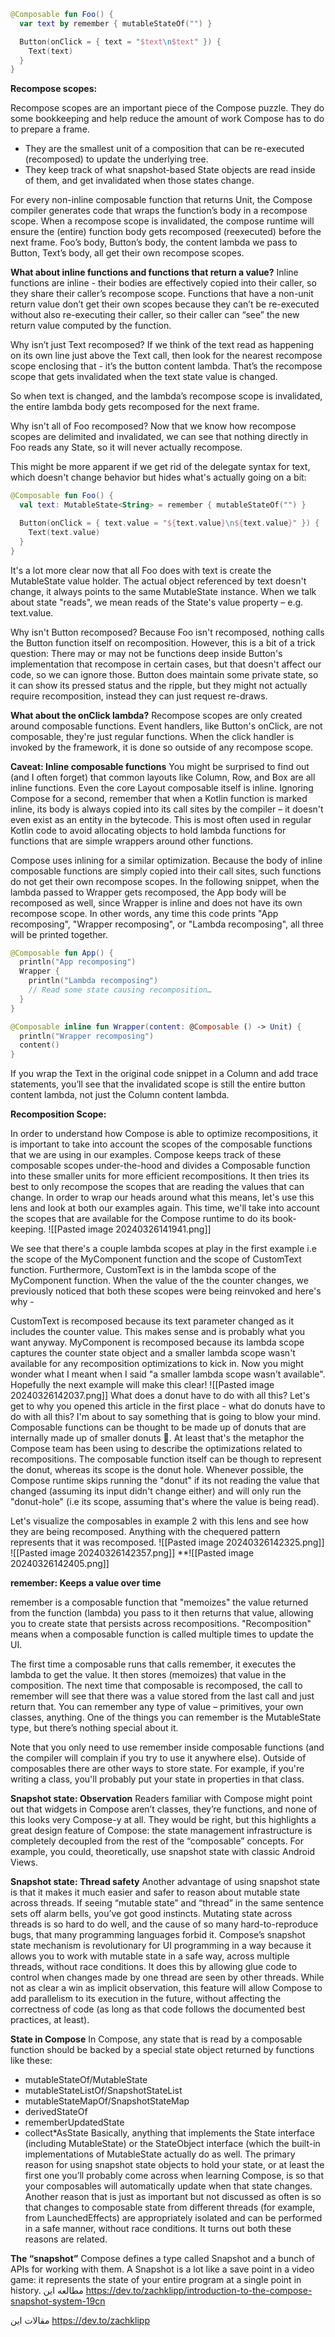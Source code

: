 
```kotlin
@Composable fun Foo() {
  var text by remember { mutableStateOf("") }

  Button(onClick = { text = "$text\n$text" }) {
    Text(text)
  }
}
```


**Recompose scopes:**

Recompose scopes are an important piece of the Compose puzzle. They do some bookkeeping and help reduce the amount of work Compose has to do to prepare a frame.

- They are the smallest unit of a composition that can be re-executed (recomposed) to update the underlying tree.
- They keep track of what snapshot-based State objects are read inside of them, and get invalidated when those states change.

For every non-inline composable function that returns Unit, the Compose compiler generates code that wraps the function’s body in a recompose scope. When a recompose scope is invalidated, the compose runtime will ensure the (entire) function body gets recomposed (reexecuted) before the next frame.
Foo’s body, Button’s body, the content lambda we pass to Button, Text’s body, all get their own recompose scopes.

**What about inline functions and functions that return a value?**
Inline functions are inline - their bodies are effectively copied into their caller, so they share their caller’s recompose scope.
Functions that have a non-unit return value don’t get their own scopes because they can’t be re-executed without also re-executing their caller, so their caller can “see” the new return value computed by the function.

Why isn’t just Text recomposed?
If we think of the text read as happening on its own line just above the Text call, then look for the nearest recompose scope enclosing that - it’s the button content lambda. That’s the recompose scope that gets invalidated when the text state value is changed.

So when text is changed, and the lambda’s recompose scope is invalidated, the entire lambda body gets recomposed for the next frame.

Why isn't all of Foo recomposed?
Now that we know how recompose scopes are delimited and invalidated, we can see that nothing directly in Foo reads any State, so it will never actually recompose.

This might be more apparent if we get rid of the delegate syntax for text, which doesn't change behavior but hides what's actually going on a bit:
```kotlin
@Composable fun Foo() {
  val text: MutableState<String> = remember { mutableStateOf("") }

  Button(onClick = { text.value = "${text.value}\n${text.value}" }) {
    Text(text.value)
  }
}
```

It's a lot more clear now that all Foo does with text is create the MutableState value holder. The actual object referenced by text doesn't change, it always points to the same MutableState instance. When we talk about state "reads", we mean reads of the State's value property – e.g. text.value.

Why isn't Button recomposed?
Because Foo isn't recomposed, nothing calls the Button function itself on recomposition.
However, this is a bit of a trick question: There may or may not be functions deep inside Button's implementation that recompose in certain cases, but that doesn't affect our code, so we can ignore those. Button does maintain some private state, so it can show its pressed status and the ripple, but they might not actually require recomposition, instead they can just request re-draws.

**What about the onClick lambda?**
Recompose scopes are only created around composable functions. Event handlers, like Button's onClick, are not composable, they're just regular functions. When the click handler is invoked by the framework, it is done so outside of any recompose scope.

**Caveat: Inline composable functions**
You might be surprised to find out (and I often forget) that common layouts like Column, Row, and Box are all inline functions. Even the core Layout composable itself is inline. Ignoring Compose for a second, remember that when a Kotlin function is marked inline, its body is always copied into its call sites by the compiler – it doesn't even exist as an entity in the bytecode. This is most often used in regular Kotlin code to avoid allocating objects to hold lambda functions for functions that are simple wrappers around other functions.

Compose uses inlining for a similar optimization. Because the body of inline composable functions are simply copied into their call sites, such functions do not get their own recompose scopes. In the following snippet, when the lambda passed to Wrapper gets recomposed, the App body will be recomposed as well, since Wrapper is inline and does not have its own recompose scope. In other words, any time this code prints "App recomposing", "Wrapper recomposing", or "Lambda recomposing", all three will be printed together.

```kotlin
@Composable fun App() {
  println("App recomposing")
  Wrapper {
    println("Lambda recomposing")
    // Read some state causing recomposition…
  }
}

@Composable inline fun Wrapper(content: @Composable () -> Unit) {
  println("Wrapper recomposing")
  content()
}
```
If you wrap the Text in the original code snippet in a Column and add trace statements, you’ll see that the invalidated scope is still the entire button content lambda, not just the Column content lambda.

**Recomposition Scope:**

In order to understand how Compose is able to optimize recompositions, it is important to take into account the scopes of the composable functions that we are using in our examples.
Compose keeps track of these composable scopes under-the-hood and divides a Composable function into these smaller units for more efficient recompositions. It then tries its best to only recompose the scopes that are reading the values that can change. In order to wrap our heads around what this means, let's use this lens and look at both our examples again. This time, we'll take into account the scopes that are available for the Compose runtime to do its book-keeping.
![[Pasted image 20240326141941.png]]

We see that there's a couple lambda scopes at play in the first example i.e the scope of the MyComponent function and the scope of CustomText function. Furthermore, CustomText is in the lambda scope of the MyComponent function. When the value of the the counter changes, we previously noticed that both these scopes were being reinvoked and here's why -

CustomText is recomposed because its text parameter changed as it includes the counter value. This makes sense and is probably what you want anyway.
MyComponent is recomposed because its lambda scope captures the counter state object and a smaller lambda scope wasn't available for any recomposition optimizations to kick in.
Now you might wonder what I meant when I said "a smaller lambda scope wasn't available". Hopefully the next example will make this clear!
![[Pasted image 20240326142037.png]]
What does a donut have to do with all this?
Let's get to why you opened this article in the first place - what do donuts have to do with all this? I'm about to say something that is going to blow your mind. Composable functions can be thought to be made up of donuts that are internally made up of smaller donuts 🍩. At least that's the metaphor the Compose team has been using to describe the optimizations related to recompositions. The composable function itself can be though to represent the donut, whereas its scope is the donut hole. Whenever possible, the Compose runtime skips running the "donut" if its not reading the value that changed (assuming its input didn't change either) and will only run the "donut-hole" (i.e its scope, assuming that's where the value is being read).

Let's visualize the composables in example 2 with this lens and see how they are being recomposed. Anything with the chequered pattern represents that it was recomposed.
![[Pasted image 20240326142325.png]]
![[Pasted image 20240326142357.png]]
**![[Pasted image 20240326142405.png]]


**remember: Keeps a value over time**

remember is a composable function that "memoizes" the value returned from the function (lambda) you pass to it then returns that value, allowing you to create state that persists across recompositions. "Recomposition" means when a composable function is called multiple times to update the UI.

The first time a composable runs that calls remember, it executes the lambda to get the value. It then stores (memoizes) that value in the composition. The next time that composable is recomposed, the call to remember will see that there was a value stored from the last call and just return that. You can remember any type of value – primitives, your own classes, anything. One of the things you can remember is the MutableState type, but there’s nothing special about it.

Note that you only need to use remember inside composable functions (and the compiler will complain if you try to use it anywhere else). Outside of composables there are other ways to store state. For example, if you're writing a class, you'll probably put your state in properties in that class.


**Snapshot state: Observation**
Readers familiar with Compose might point out that widgets in Compose aren’t classes, they’re functions, and none of this looks very Compose-y at all. They would be right, but this highlights a great design feature of Compose: the state management infrastructure is completely decoupled from the rest of the “composable” concepts. For example, you could, theoretically, use snapshot state with classic Android Views.




**Snapshot state: Thread safety**
Another advantage of using snapshot state is that it makes it much easier and safer to reason about mutable state across threads. If seeing “mutable state” and “thread” in the same sentence sets off alarm bells, you’ve got good instincts. Mutating state across threads is so hard to do well, and the cause of so many hard-to-reproduce bugs, that many programming languages forbid it.
Compose’s snapshot state mechanism is revolutionary for UI programming in a way because it allows you to work with mutable state in a safe way, across multiple threads, without race conditions. It does this by allowing glue code to control when changes made by one thread are seen by other threads. While not as clear a win as implicit observation, this feature will allow Compose to add parallelism to its execution in the future, without affecting the correctness of code (as long as that code follows the documented best practices, at least).


**State in Compose**
In Compose, any state that is read by a composable function should be backed by a special state object returned by functions like these:

- mutableStateOf/MutableState
- mutableStateListOf/SnapshotStateList
- mutableStateMapOf/SnapshotStateMap
- derivedStateOf
- rememberUpdatedState
 - collect*AsState
Basically, anything that implements the State<T> interface (including MutableState<T>) or the StateObject interface (which the built-in implementations of MutableState actually do as well.
The primary reason for using snapshot state objects to hold your state, or at least the first one you’ll probably come across when learning Compose, is so that your composables will automatically update when that state changes. Another reason that is just as important but not discussed as often is so that changes to composable state from different threads (for example, from LaunchedEffects) are appropriately isolated and can be performed in a safe manner, without race conditions. It turns out both these reasons are related.

**The “snapshot”**
Compose defines a type called Snapshot and a bunch of APIs for working with them. A Snapshot is a lot like a save point in a video game: it represents the state of your entire program at a single point in history.
مطالعه این 
https://dev.to/zachklipp/introduction-to-the-compose-snapshot-system-19cn

مقالات این 
https://dev.to/zachklipp